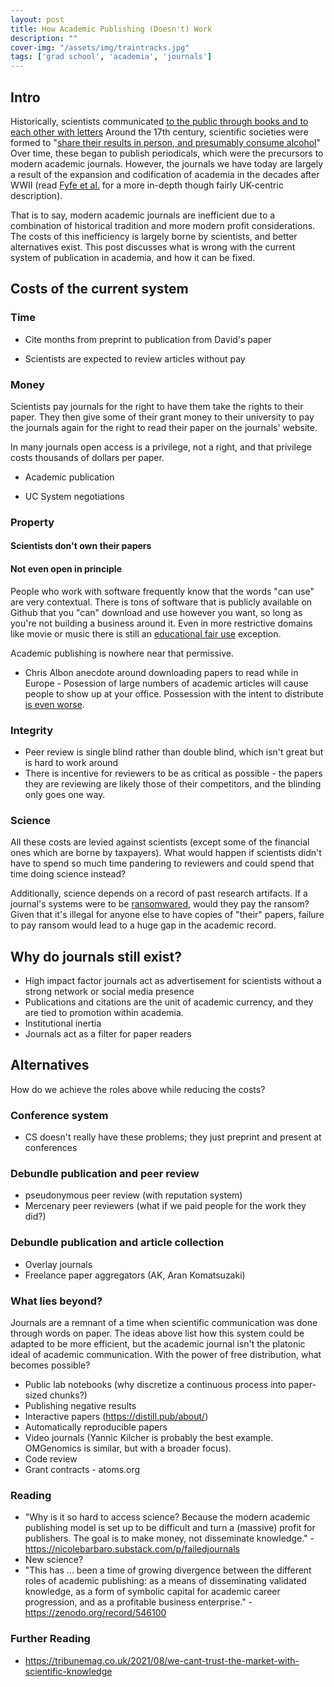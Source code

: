 ```yaml
---
layout: post
title: How Academic Publishing (Doesn't) Work
description: ""
cover-img: "/assets/img/traintracks.jpg"
tags: ['grad school', 'academia', 'journals']
---
```


## Intro
Historically, scientists communicated [to the public through books and to each other with letters](http://garfield.library.upenn.edu/essays/v4p394y1979-80.pdf)
Around the 17th century, scientific societies were formed to "[share their results in person, and presumably consume alcohol](https://blogs.scientificamerican.com/information-culture/the-mostly-true-origins-of-the-scientific-journal/)"
Over time, these began to publish periodicals, which were the precursors to modern academic journals.
However, the journals we have today are largely a result of the expansion and codification of academia in the decades after WWII (read [Fyfe et al.](http://garfield.library.upenn.edu/essays/v4p394y1979-80.pdf) for a more in-depth though fairly UK-centric description).

That is to say, modern academic journals are inefficient due to a combination of historical tradition and more modern profit considerations.
The costs of this inefficiency is largely borne by scientists, and better alternatives exist.
This post discusses what is wrong with the current system of publication in academia, and how it can be fixed.


## Costs of the current system
### Time
- Cite months from preprint to publication from David's paper

- Scientists are expected to review articles without pay

### Money
Scientists pay journals for the right to have them take the rights to their paper.
They then give some of their grant money to their university to pay the journals again for the right to read their paper on the journals' website.

In many journals open access is a privilege, not a right, and that privilege costs thousands of dollars per paper.

- Academic publication 

- UC System negotiations

### Property
#### Scientists don't own their papers

#### Not even open in principle
People who work with software frequently know that the words "can use" are very contextual.
There is tons of software that is publicly available on Github that you "can" download and use however you want, so long as you're not building a business around it.
Even in more restrictive domains like movie or music there is still an [educational fair use](https://www.lib.uchicago.edu/copyrightinfo/fairuse.html#fair) exception.

Academic publishing is nowhere near that permissive.

- Chris Albon anecdote around downloading papers to read while in Europe - 
Posession of large numbers of academic articles will cause people to show up at your office. 
Possession with the intent to distribute [is even worse](https://en.wikipedia.org/wiki/Aaron_Swartz).



### Integrity

- Peer review is single blind rather than double blind, which isn't great but is hard to work around
- There is incentive for reviewers to be as critical as possible - the papers they are reviewing are likely those of their competitors, and the blinding only goes one way.

### Science
All these costs are levied against scientists (except some of the financial ones which are borne by taxpayers).
What would happen if scientists didn't have to spend so much time pandering to reviewers and could spend that time doing science instead?

Additionally, science depends on a record of past research artifacts.
If a journal's systems were to be [ransomwared](https://en.wikipedia.org/wiki/Ransomware#Growth), would they pay the ransom?
Given that it's illegal for anyone else to have copies of "their" papers, failure to pay ransom would lead to a huge gap in the academic record.

## Why do journals still exist?
- High impact factor journals act as advertisement for scientists without a strong network or social media presence
- Publications and citations are the unit of academic currency, and they are tied to promotion within academia.
- Institutional inertia
- Journals act as a filter for paper readers


## Alternatives
How do we achieve the roles above while reducing the costs?

### Conference system
- CS doesn't really have these problems; they just preprint and present at conferences
### Debundle publication and peer review
- pseudonymous peer review (with reputation system)
- Mercenary peer reviewers (what if we paid people for the work they did?)
### Debundle publication and article collection
- Overlay journals
- Freelance paper aggregators (AK, Aran Komatsuzaki)

### What lies beyond?
Journals are a remnant of a time when scientific communication was done through words on paper.
The ideas above list how this system could be adapted to be more efficient, but the academic journal isn't the platonic ideal of academic communication.
With the power of free distribution, what becomes possible?

- Public lab notebooks (why discretize a continuous process into paper-sized chunks?)
- Publishing negative results
- Interactive papers (https://distill.pub/about/)
- Automatically reproducible papers
- Video journals (Yannic Kilcher is probably the best example. OMGenomics is similar, but with a broader focus).
- Code review
- Grant contracts - atoms.org

### Reading
- "Why is it so hard to access science? Because the modern academic publishing model is set up to be difficult and turn a (massive) profit for publishers. The goal is to make money, not disseminate knowledge." - https://nicolebarbaro.substack.com/p/failedjournals
- New science?
- "This has ... been a time of growing divergence between the different roles of academic publishing: as a means of disseminating validated knowledge, as a form of symbolic capital for academic career progression, and as a profitable business enterprise." - https://zenodo.org/record/546100


### Further Reading
- https://tribunemag.co.uk/2021/08/we-cant-trust-the-market-with-scientific-knowledge
